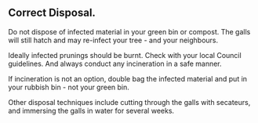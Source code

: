 ## Correct  Disposal.

Do not dispose of infected material in your green bin or compost. The galls will still hatch and may re-infect your tree - and your neighbours.

Ideally infected prunings should be burnt. Check with your local Council guidelines.  And always conduct any incineration in a safe manner.

If incineration is not an option, double bag the infected material and put in your rubbish bin - not your green bin.

Other disposal techniques include cutting through the galls with secateurs, and immersing the galls in water for several weeks.


